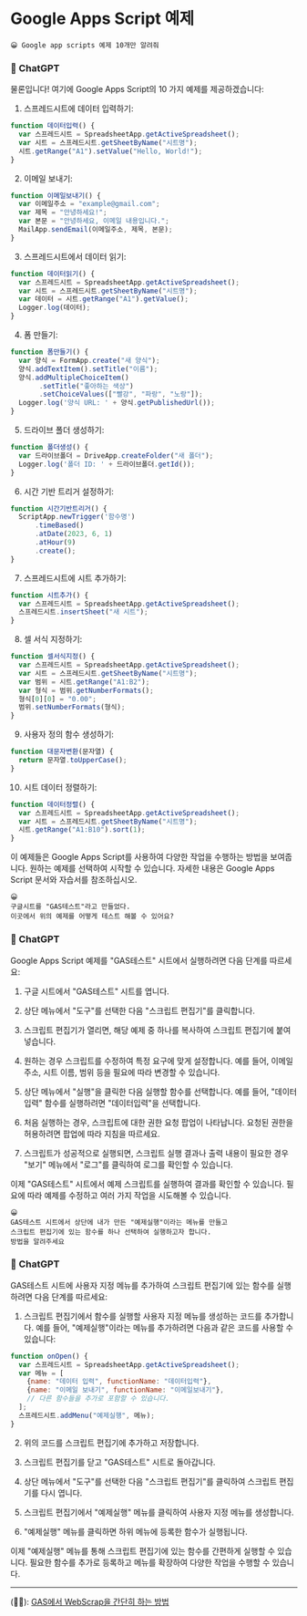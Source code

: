 # Google Apps Script 예제

```
😀 Google app scripts 예제 10개만 알려줘
```
### 🤖 ChatGPT
물론입니다! 여기에 Google Apps Script의 10 가지 예제를 제공하겠습니다:

1. 스프레드시트에 데이터 입력하기:
```javascript
function 데이터입력() {
  var 스프레드시트 = SpreadsheetApp.getActiveSpreadsheet();
  var 시트 = 스프레드시트.getSheetByName("시트명");
  시트.getRange("A1").setValue("Hello, World!");
}
```

2. 이메일 보내기:
```javascript
function 이메일보내기() {
  var 이메일주소 = "example@gmail.com";
  var 제목 = "안녕하세요!";
  var 본문 = "안녕하세요, 이메일 내용입니다.";
  MailApp.sendEmail(이메일주소, 제목, 본문);
}
```

3. 스프레드시트에서 데이터 읽기:
```javascript
function 데이터읽기() {
  var 스프레드시트 = SpreadsheetApp.getActiveSpreadsheet();
  var 시트 = 스프레드시트.getSheetByName("시트명");
  var 데이터 = 시트.getRange("A1").getValue();
  Logger.log(데이터);
}
```

4. 폼 만들기:
```javascript
function 폼만들기() {
  var 양식 = FormApp.create("새 양식");
  양식.addTextItem().setTitle("이름");
  양식.addMultipleChoiceItem()
       .setTitle("좋아하는 색상")
       .setChoiceValues(["빨강", "파랑", "노랑"]);
  Logger.log('양식 URL: ' + 양식.getPublishedUrl());
}
```

5. 드라이브 폴더 생성하기:
```javascript
function 폴더생성() {
  var 드라이브폴더 = DriveApp.createFolder("새 폴더");
  Logger.log('폴더 ID: ' + 드라이브폴더.getId());
}
```

6. 시간 기반 트리거 설정하기:
```javascript
function 시간기반트리거() {
  ScriptApp.newTrigger('함수명')
      .timeBased()
      .atDate(2023, 6, 1)
      .atHour(9)
      .create();
}
```

7. 스프레드시트에 시트 추가하기:
```javascript
function 시트추가() {
  var 스프레드시트 = SpreadsheetApp.getActiveSpreadsheet();
  스프레드시트.insertSheet("새 시트");
}
```

8. 셀 서식 지정하기:
```javascript
function 셀서식지정() {
  var 스프레드시트 = SpreadsheetApp.getActiveSpreadsheet();
  var 시트 = 스프레드시트.getSheetByName("시트명");
  var 범위 = 시트.getRange("A1:B2");
  var 형식 = 범위.getNumberFormats();
  형식[0][0] = "0.00";
  범위.setNumberFormats(형식);
}
```

9. 사용자 정의 함수 생성하기:
```javascript
function 대문자변환(문자열) {
  return 문자열.toUpperCase();
}
```

10. 시트 데이터 정렬하기:
```javascript
function 데이터정렬() {
  var 스프레드시트 = SpreadsheetApp.getActiveSpreadsheet();
  var 시트 = 스프레드시트.getSheetByName("시트명");
  시트.getRange("A1:B10").sort(1);
}
```

이 예제들은 Google Apps Script를 사용하여 다양한 작업을 수행하는 방법을 보여줍니다. 원하는 예제를 선택하여 시작할 수 있습니다. 자세한 내용은 Google Apps Script 문서와 자습서를 참조하십시오.

```
😀 
구글시트를 "GAS테스트"라고 만들었다. 
이곳에서 위의 예제를 어떻게 테스트 해볼 수 있어요?
```

### 🤖 ChatGPT
Google Apps Script 예제를 "GAS테스트" 시트에서 실행하려면 다음 단계를 따르세요:

1. 구글 시트에서 "GAS테스트" 시트를 엽니다.

2. 상단 메뉴에서 "도구"를 선택한 다음 "스크립트 편집기"를 클릭합니다.

3. 스크립트 편집기가 열리면, 해당 예제 중 하나를 복사하여 스크립트 편집기에 붙여넣습니다.

4. 원하는 경우 스크립트를 수정하여 특정 요구에 맞게 설정합니다. 예를 들어, 이메일 주소, 시트 이름, 범위 등을 필요에 따라 변경할 수 있습니다.

5. 상단 메뉴에서 "실행"을 클릭한 다음 실행할 함수를 선택합니다. 예를 들어, "데이터입력" 함수를 실행하려면 "데이터입력"을 선택합니다.

6. 처음 실행하는 경우, 스크립트에 대한 권한 요청 팝업이 나타납니다. 요청된 권한을 허용하려면 팝업에 따라 지침을 따르세요.

7. 스크립트가 성공적으로 실행되면, 스크립트 실행 결과나 출력 내용이 필요한 경우 "보기" 메뉴에서 "로그"를 클릭하여 로그를 확인할 수 있습니다.

이제 "GAS테스트" 시트에서 예제 스크립트를 실행하여 결과를 확인할 수 있습니다. 필요에 따라 예제를 수정하고 여러 가지 작업을 시도해볼 수 있습니다.

```
😀 
GAS테스트 시트에서 상단에 내가 만든 "예제실행"이라는 메뉴를 만들고
스크립트 편집기에 있는 함수를 하나 선택하여 실행하고자 합니다. 
방법을 알려주세요
```

### 🤖 ChatGPT

GAS테스트 시트에 사용자 지정 메뉴를 추가하여 스크립트 편집기에 있는 함수를 실행하려면 다음 단계를 따르세요:

1. 스크립트 편집기에서 함수를 실행할 사용자 지정 메뉴를 생성하는 코드를 추가합니다. 예를 들어, "예제실행"이라는 메뉴를 추가하려면 다음과 같은 코드를 사용할 수 있습니다:

```javascript
function onOpen() {
  var 스프레드시트 = SpreadsheetApp.getActiveSpreadsheet();
  var 메뉴 = [
    {name: "데이터 입력", functionName: "데이터입력"},
    {name: "이메일 보내기", functionName: "이메일보내기"},
    // 다른 함수들을 추가로 포함할 수 있습니다.
  ];
  스프레드시트.addMenu("예제실행", 메뉴);
}
```

2. 위의 코드를 스크립트 편집기에 추가하고 저장합니다.

3. 스크립트 편집기를 닫고 "GAS테스트" 시트로 돌아갑니다.

4. 상단 메뉴에서 "도구"를 선택한 다음 "스크립트 편집기"를 클릭하여 스크립트 편집기를 다시 엽니다.

5. 스크립트 편집기에서 "예제실행" 메뉴를 클릭하여 사용자 지정 메뉴를 생성합니다.

6. "예제실행" 메뉴를 클릭하면 하위 메뉴에 등록한 함수가 실행됩니다.

이제 "예제실행" 메뉴를 통해 스크립트 편집기에 있는 함수를 간편하게 실행할 수 있습니다. 필요한 함수를 추가로 등록하고 메뉴를 확장하여 다양한 작업을 수행할 수 있습니다.


----

(👨‍🦱): 
[GAS에서 WebScrap을 간단히 하는 방법](gas_webscrap.md)
